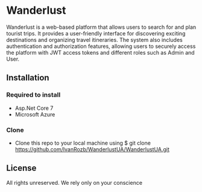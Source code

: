 # Wanderlust

Wanderlust is a web-based platform that allows users to search for and plan tourist trips. 
It provides a user-friendly interface for discovering exciting destinations and organizing travel itineraries. 
The system also includes authentication and authorization features, 
allowing users to securely access the platform with JWT access tokens and different roles such as Admin and User.

## Installation


### Required to install

* Asp.Net Core 7
* Microsoft Azure


### Clone

* Clone this repo to your local machine using $ git clone https://github.com/IvanRozb/WanderlustUA/WanderlustUA.git


## License

All rights unreserved. We rely only on your conscience
